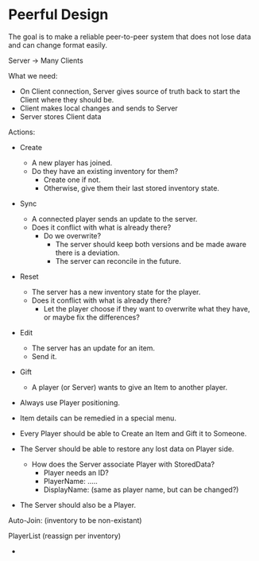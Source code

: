 # Peerful Design

The goal is to make a reliable peer-to-peer system that does not lose data and can change format easily.

Server -> Many Clients

What we need:

- On Client connection, Server gives source of truth back to start the Client where they should be.
- Client makes local changes and sends to Server
- Server stores Client data

Actions:

- Create
  - A new player has joined.
  - Do they have an existing inventory for them?
    - Create one if not.
    - Otherwise, give them their last stored inventory state.
- Sync
  - A connected player sends an update to the server.
  - Does it conflict with what is already there?
    - Do we overwrite?
      - The server should keep both versions and be made aware there is a deviation.
      - The server can reconcile in the future.
- Reset
  - The server has a new inventory state for the player.
  - Does it conflict with what is already there?
    - Let the player choose if they want to overwrite what they have, or maybe fix the differences?
- Edit
  - The server has an update for an item.
  - Send it.
- Gift

  - A player (or Server) wants to give an Item to another player.

- Always use Player positioning.
- Item details can be remedied in a special menu.

- Every Player should be able to Create an Item and Gift it to Someone.
- The Server should be able to restore any lost data on Player side.
  - How does the Server associate Player with StoredData?
    - Player needs an ID?
    - PlayerName: .....
    - DisplayName: (same as player name, but can be changed?)
- The Server should also be a Player.

Auto-Join: (inventory to be non-existant)

PlayerList (reassign per inventory)

-
